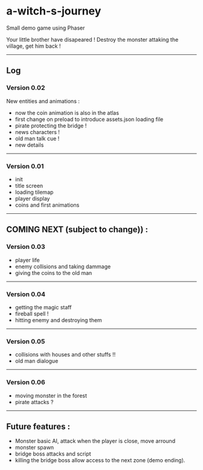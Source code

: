 # a-witch-s-journey
Small demo game using Phaser

Your little brother have disapeared !
Destroy the monster attaking the village, get him back !

----------------------
## Log

### Version 0.02
New entities and animations :
- now the coin animation is also in the atlas
- first change on preload to introduce assets.json loading file
- pirate protecting the bridge !
- news characters !
- old man talk cue !
- new details

----------------------

### Version 0.01
- init
- title screen
- loading tilemap
- player display
- coins and first animations

----------------------

## COMING NEXT (subject to change)) :

### Version 0.03
- player life
- enemy collisions and taking dammage
- giving the coins to the old man

----------------------

### Version 0.04
- getting the magic staff
- fireball spell !
- hitting enemy and destroying them

----------------------

### Version 0.05
- collisions with houses and other stuffs !!
- old man dialogue

----------------------

### Version 0.06
- moving monster in the forest
- pirate attacks ?

----------------------
## Future features :

- Monster basic AI, attack when the player is close, move arround
- monster spawn
- bridge boss attacks and script
- killing the bridge boss allow access to the next zone (demo ending).

